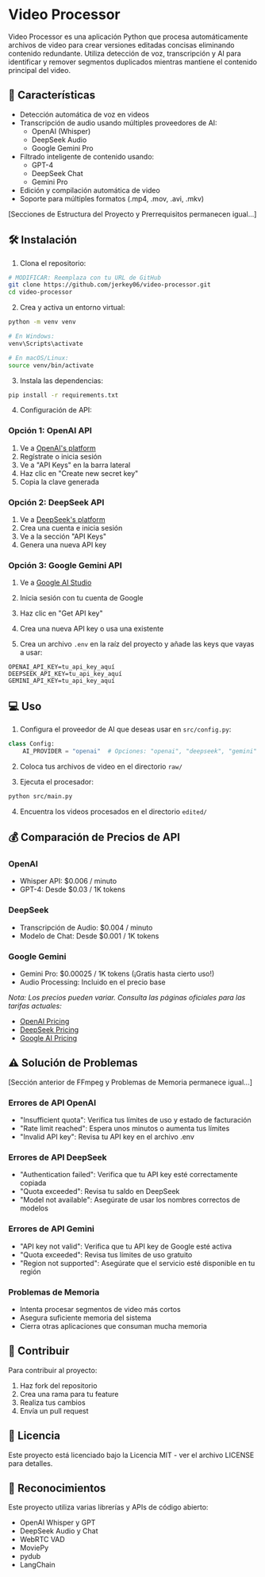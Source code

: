 # Video Processor

Video Processor es una aplicación Python que procesa automáticamente archivos de video para crear versiones editadas concisas eliminando contenido redundante. Utiliza detección de voz, transcripción y AI para identificar y remover segmentos duplicados mientras mantiene el contenido principal del video.

## 🚀 Características
- Detección automática de voz en videos
- Transcripción de audio usando múltiples proveedores de AI:
  - OpenAI (Whisper)
  - DeepSeek Audio
  - Google Gemini Pro
- Filtrado inteligente de contenido usando:
  - GPT-4
  - DeepSeek Chat
  - Gemini Pro
- Edición y compilación automática de video
- Soporte para múltiples formatos (.mp4, .mov, .avi, .mkv)

[Secciones de Estructura del Proyecto y Prerrequisitos permanecen igual...]

## 🛠️ Instalación

1. Clona el repositorio:
```bash
# MODIFICAR: Reemplaza con tu URL de GitHub
git clone https://github.com/jerkey06/video-processor.git
cd video-processor
```

2. Crea y activa un entorno virtual:
```bash
python -m venv venv

# En Windows:
venv\Scripts\activate

# En macOS/Linux:
source venv/bin/activate
```

3. Instala las dependencias:
```bash
pip install -r requirements.txt
```

4. Configuración de API:

### Opción 1: OpenAI API
1. Ve a [OpenAI's platform](https://platform.openai.com/account/api-keys)
2. Regístrate o inicia sesión
3. Ve a "API Keys" en la barra lateral
4. Haz clic en "Create new secret key"
5. Copia la clave generada

### Opción 2: DeepSeek API
1. Ve a [DeepSeek's platform](https://platform.deepseek.com/)
2. Crea una cuenta e inicia sesión
3. Ve a la sección "API Keys"
4. Genera una nueva API key

### Opción 3: Google Gemini API
1. Ve a [Google AI Studio](https://makersuite.google.com/app/apikey)
2. Inicia sesión con tu cuenta de Google
3. Haz clic en "Get API key"
4. Crea una nueva API key o usa una existente

5. Crea un archivo `.env` en la raíz del proyecto y añade las keys que vayas a usar:
```
OPENAI_API_KEY=tu_api_key_aquí
DEEPSEEK_API_KEY=tu_api_key_aquí
GEMINI_API_KEY=tu_api_key_aquí
```

## 💻 Uso

1. Configura el proveedor de AI que deseas usar en `src/config.py`:
```python
class Config:
    AI_PROVIDER = "openai"  # Opciones: "openai", "deepseek", "gemini"
```

2. Coloca tus archivos de video en el directorio `raw/`

3. Ejecuta el procesador:
```bash
python src/main.py
```

4. Encuentra los videos procesados en el directorio `edited/`

## 💰 Comparación de Precios de API

### OpenAI
- Whisper API: $0.006 / minuto
- GPT-4: Desde $0.03 / 1K tokens

### DeepSeek
- Transcripción de Audio: $0.004 / minuto
- Modelo de Chat: Desde $0.001 / 1K tokens

### Google Gemini
- Gemini Pro: $0.00025 / 1K tokens (¡Gratis hasta cierto uso!)
- Audio Processing: Incluido en el precio base

*Nota: Los precios pueden variar. Consulta las páginas oficiales para las tarifas actuales:*
- [OpenAI Pricing](https://openai.com/pricing)
- [DeepSeek Pricing](https://platform.deepseek.com/pricing)
- [Google AI Pricing](https://ai.google.dev/pricing)

## ⚠️ Solución de Problemas

[Sección anterior de FFmpeg y Problemas de Memoria permanece igual...]

### Errores de API OpenAI
- "Insufficient quota": Verifica tus límites de uso y estado de facturación
- "Rate limit reached": Espera unos minutos o aumenta tus límites
- "Invalid API key": Revisa tu API key en el archivo .env

### Errores de API DeepSeek
- "Authentication failed": Verifica que tu API key esté correctamente copiada
- "Quota exceeded": Revisa tu saldo en DeepSeek
- "Model not available": Asegúrate de usar los nombres correctos de modelos

### Errores de API Gemini
- "API key not valid": Verifica que tu API key de Google esté activa
- "Quota exceeded": Revisa tus límites de uso gratuito
- "Region not supported": Asegúrate que el servicio esté disponible en tu región

### Problemas de Memoria
- Intenta procesar segmentos de video más cortos
- Asegura suficiente memoria del sistema
- Cierra otras aplicaciones que consuman mucha memoria

## 🤝 Contribuir

Para contribuir al proyecto:

1. Haz fork del repositorio
2. Crea una rama para tu feature
3. Realiza tus cambios
4. Envía un pull request

## 📄 Licencia

Este proyecto está licenciado bajo la Licencia MIT - ver el archivo LICENSE para detalles.

## 🌟 Reconocimientos

Este proyecto utiliza varias librerías y APIs de código abierto:
- OpenAI Whisper y GPT
- DeepSeek Audio y Chat
- WebRTC VAD
- MoviePy
- pydub
- LangChain

